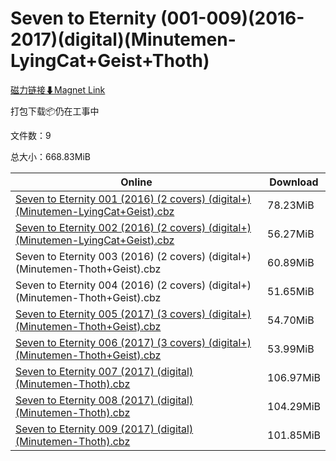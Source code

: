 # Seven to Eternity (001-009)(2016-2017)(digital)(Minutemen-LyingCat+Geist+Thoth)

[磁力链接⬇Magnet Link](magnet:?xt=urn:btih:083426a92f3d980e1807a90cad05dfae1b2b0fbe&dn=Seven%20to%20Eternity%20%28001-009%29%282016-2017%29%28digital%29%28Minutemen-LyingCat%2BGeist%2BThoth%29)

打包下载📦仍在工事中

文件数：9

总大小：668.83MiB

Online | Download
--- | ---
[Seven to Eternity 001 (2016) (2 covers) (digital+) (Minutemen-LyingCat+Geist).cbz](https://github.com/alicewish/markdown/blob/master/comic/Seven-to-Eternity-001-2016-2-covers-digital-Minutemen-LyingCat-Geist-cbz.md) | 78.23MiB
[Seven to Eternity 002 (2016) (2 covers) (digital+) (Minutemen-LyingCat+Geist).cbz](https://github.com/alicewish/markdown/blob/master/comic/Seven-to-Eternity-002-2016-2-covers-digital-Minutemen-LyingCat-Geist-cbz.md) | 56.27MiB
Seven to Eternity 003 (2016) (2 covers) (digital+) (Minutemen-Thoth+Geist).cbz | 60.89MiB
Seven to Eternity 004 (2016) (2 covers) (digital+) (Minutemen-Thoth+Geist).cbz | 51.65MiB
[Seven to Eternity 005 (2017) (3 covers) (digital+) (Minutemen-Thoth+Geist).cbz](https://github.com/alicewish/markdown/blob/master/comic/Seven-to-Eternity-005-2017-3-covers-digital-Minutemen-Thoth-Geist-cbz.md) | 54.70MiB
[Seven to Eternity 006 (2017) (3 covers) (digital+) (Minutemen-Thoth+Geist).cbz](https://github.com/alicewish/markdown/blob/master/comic/Seven-to-Eternity-006-2017-3-covers-digital-Minutemen-Thoth-Geist-cbz.md) | 53.99MiB
[Seven to Eternity 007 (2017) (digital) (Minutemen-Thoth).cbz](https://github.com/alicewish/markdown/blob/master/comic/Seven-to-Eternity-007-2017-digital-Minutemen-Thoth-cbz.md) | 106.97MiB
[Seven to Eternity 008 (2017) (digital) (Minutemen-Thoth).cbz](https://github.com/alicewish/markdown/blob/master/comic/Seven-to-Eternity-008-2017-digital-Minutemen-Thoth-cbz.md) | 104.29MiB
[Seven to Eternity 009 (2017) (digital) (Minutemen-Thoth).cbz](https://github.com/alicewish/markdown/blob/master/comic/Seven-to-Eternity-009-2017-digital-Minutemen-Thoth-cbz.md) | 101.85MiB